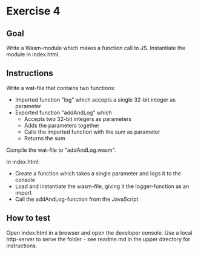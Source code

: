 # Exercise 4

## Goal

Write a Wasm-module which makes a function call to JS. Instantiate the module in index.html.

## Instructions

Write a wat-file that contains two functions:
* Imported function "log" which accepts a single 32-bit integer as parameter
* Exported function "addAndLog" which
  * Accepts two 32-bit integers as parameters
  * Adds the parameters together
  * Calls the imported function with the sum as parameter
  * Returns the sum

Compile the wat-file to "addAndLog.wasm".

In index.html:
* Create a function which takes a single parameter and logs it to the console
* Load and instantiate the wasm-file, giving it the logger-function as an import
* Call the addAndLog-function from the JavaScript


## How to test

Open index.html in a browser and open the developer console. Use a local http-server to serve the folder - see readme.md in the upper directory for instructions.